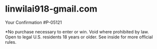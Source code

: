 # linwilai918-gmail.com
Your Confirmation #P-05121

 

*No purchase necessary to enter or win.  Void where prohibited by law. Open to legal U.S. residents 18 years or older. See inside for more official rules.
